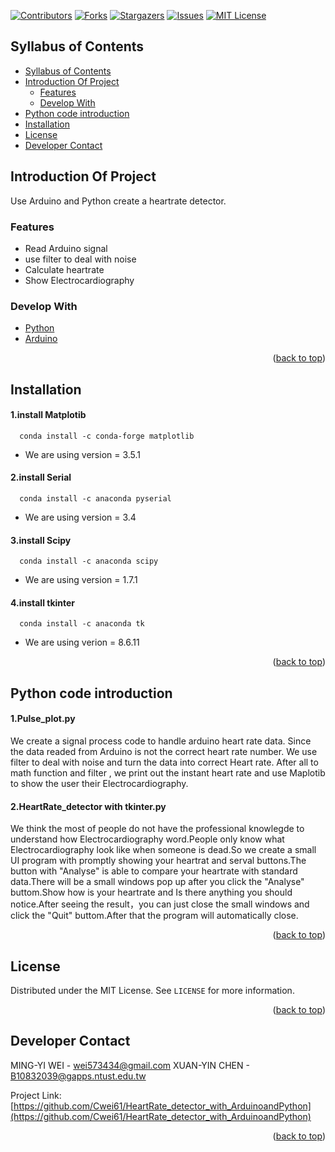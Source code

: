 <div id="top"></div>


[![Contributors][contributors-shield]][contributors-url]
[![Forks][forks-shield]][forks-url]
[![Stargazers][stars-shield]][stars-url]
[![Issues][issues-shield]][issues-url]
[![MIT License][license-shield]][license-url]

</div>


## Syllabus of Contents

- [Syllabus of Contents](#syllabus-of-contents)
- [Introduction Of Project](#introduction-of-project)
  - [Features](#features)
  - [Develop With](#develop-with)
- [Python code introduction](#python-code-introduction)
- [Installation](#installation)
- [License](#license)
- [Developer Contact](#developer-contact)


## Introduction Of Project

Use Arduino and Python create a heartrate detector.

### Features

- Read Arduino signal
- use filter to deal with noise
- Calculate heartrate
- Show Electrocardiography


### Develop With

* [Python](https://www.python.org/)
* [Arduino](https://www.arduino.cc/)

<p align="right">(<a href="#top">back to top</a>)</p>


## Installation

#### 1.install Matplotib
```
  conda install -c conda-forge matplotlib
```
*	 We are using version = 3.5.1
#### 2.install Serial
```
  conda install -c anaconda pyserial
```
*	 We are using version = 3.4
#### 3.install Scipy
```
  conda install -c anaconda scipy
```
*	 We are using version = 1.7.1
#### 4.install tkinter
```
  conda install -c anaconda tk
```
*  We are using verion = 8.6.11

<p align="right">(<a href="#top">back to top</a>)</p>


## Python code introduction
#### 1.Pulse_plot.py
We create a signal process code to handle arduino heart rate data.
Since the data readed from Arduino is not the correct heart rate number.
We use filter to deal with noise and turn the data into correct Heart rate.
After all to math function and filter , we print out the instant heart rate and use Maplotib to show the user their Electrocardiography.

#### 2.HeartRate_detector with tkinter.py
We think the most of people do not have the professional knowlegde to understand how Electrocardiography word.People only know what Electrocardiography look like when someone is dead.So we create a small UI program with promptly showing your heartrat and serval buttons.The button with "Analyse" is able to compare your heartrate with standard data.There will be a small windows pop up after you click the "Analyse" buttom.Show how is your heartrate and Is there anything you should notice.After seeing the result，you can just close the small windows and click the "Quit" buttom.After that the program will automatically close.

<p align="right">(<a href="#top">back to top</a>)</p>

## License

Distributed under the MIT License. See `LICENSE` for more information.

<p align="right">(<a href="#top">back to top</a>)</p>


## Developer Contact

MING-YI WEI - wei573434@gmail.com
XUAN-YIN CHEN - B10832039@gapps.ntust.edu.tw

Project Link: [https://github.com/Cwei61/HeartRate_detector_with_ArduinoandPython](https://github.com/Cwei61/HeartRate_detector_with_ArduinoandPython)

<p align="right">(<a href="#top">back to top</a>)</p>


<!-- MARKDOWN LINKS & IMAGES -->
<!-- https://www.markdownguide.org/basic-syntax/#reference-style-links -->
[contributors-shield]: https://img.shields.io/github/contributors/Cwei61/HeartRate_detector_with_ArduinoandPython.svg?style=for-the-badge
[contributors-url]: https://github.com/Cwei61/HeartRate_detector_with_ArduinoandPython/graphs/contributors
[forks-shield]: https://img.shields.io/github/forks/Cwei61/HeartRate_detector_with_ArduinoandPython.svg?style=for-the-badge
[forks-url]: https://github.com/Cwei61/HeartRate_detector_with_ArduinoandPython/network/members
[stars-shield]: https://img.shields.io/github/stars/Cwei61/HeartRate_detector_with_ArduinoandPython.svg?style=for-the-badge
[stars-url]: https://github.com/Cwei61/HeartRate_detector_with_ArduinoandPython/stargazers
[issues-shield]: https://img.shields.io/github/issues/Cwei61/HeartRate_detector_with_ArduinoandPython.svg?style=for-the-badge
[issues-url]: https://github.com/Cwei61/HeartRate_detector_with_ArduinoandPython/issues
[license-shield]: https://img.shields.io/github/license/Cwei61/HeartRate_detector_with_ArduinoandPython.svg?style=for-the-badge
[license-url]: https://github.com/Cwei61/HeartRate_detector_with_ArduinoandPython/blob/master/LICENSE
